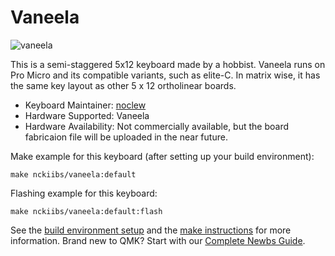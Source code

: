 # Vaneela

![vaneela](https://i.imgur.com/wp64G8v.jpg)

This is a semi-staggered 5x12 keyboard made by a hobbist. Vaneela runs on Pro Micro and its compatible variants, such as elite-C. In matrix wise, it has the same key layout as other 5 x 12 ortholinear boards. 

* Keyboard Maintainer: [noclew](https://github.com/noclew)
* Hardware Supported: Vaneela
* Hardware Availability: Not commercially available, but the board fabricaion file will be uploaded in the near future.

Make example for this keyboard (after setting up your build environment):

    make nckiibs/vaneela:default

Flashing example for this keyboard:
    
    make nckiibs/vaneela:default:flash

See the [build environment setup](https://docs.qmk.fm/#/getting_started_build_tools) and the [make instructions](https://docs.qmk.fm/#/getting_started_make_guide) for more information. Brand new to QMK? Start with our [Complete Newbs Guide](https://docs.qmk.fm/#/newbs).
